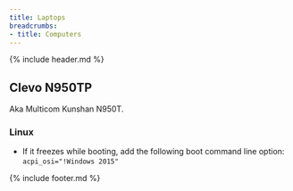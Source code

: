 ```yaml
---
title: Laptops
breadcrumbs:
- title: Computers
---
```

{% include header.md %}

## Clevo N950TP

Aka Multicom Kunshan N950T.

### Linux

- If it freezes while booting, add the following boot command line option: `acpi_osi="!Windows 2015"`

{% include footer.md %}
